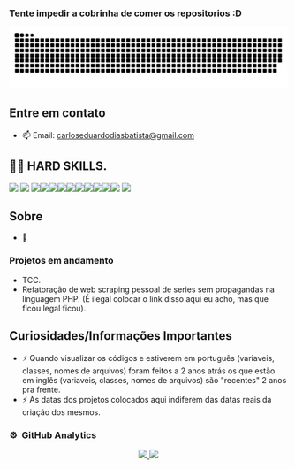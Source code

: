 

### Tente impedir a cobrinha de comer os repositorios :D

![snake gif](https://github.com/carloseduardodb/carloseduardodb/blob/output/github-contribution-grid-snake.svg)

<!--
**carloseduardodb/carloseduardodb** is a ✨ _special_ ✨ repository because its `README.md` (this file) appears on your GitHub profile.
--->

## Entre em contato 
- 📫 Email: carloseduardodiasbatista@gmail.com

##  👨‍🏫 HARD SKILLS.
<img src="https://img.shields.io/badge/C-00599C?style=for-the-badge&logo=c&logoColor=white" /> <img src="https://img.shields.io/badge/MySQL-00000F?style=for-the-badge&logo=mysql&logoColor=white" /> <img src="https://img.shields.io/badge/SQLite-07405E?style=for-the-badge&logo=sqlite&logoColor=white" /><img src="https://img.shields.io/badge/Java-ED8B00?style=for-the-badge&logo=java&logoColor=white" /><img src="https://img.shields.io/badge/PHP-777BB4?style=for-the-badge&logo=php&logoColor=white" /><img src="https://img.shields.io/badge/Laravel-FF2D20?style=for-the-badge&logo=laravel&logoColor=white" /><img src="https://img.shields.io/badge/HTML-239120?style=for-the-badge&logo=html5&logoColor=white" /><img src="https://img.shields.io/badge/CSS-239120?style=for-the-badge&logo=css3&logoColor=white" /><img src="https://img.shields.io/badge/Tailwind_CSS-38B2AC?style=for-the-badge&logo=tailwind-css&logoColor=white" /><img src="https://img.shields.io/badge/Bootstrap-563D7C?style=for-the-badge&logo=bootstrap&logoColor=white" /><img src="https://img.shields.io/badge/Sass-CC6699?style=for-the-badge&logo=sass&logoColor=white" /><img src="https://img.shields.io/badge/React-20232A?style=for-the-badge&logo=react&logoColor=61DAFB" /> <img src="https://img.shields.io/badge/React_Native-20232A?style=for-the-badge&logo=react&logoColor=61DAFB" />

## Sobre
- 🌱 

### Projetos em andamento
- TCC.
- Refatoração de web scraping pessoal de series sem propagandas na linguagem PHP. (É ilegal colocar o link disso aqui eu acho, mas que ficou legal ficou).

## Curiosidades/Informações Importantes
- ⚡ Quando visualizar os códigos e estiverem em português (variaveis, classes, nomes de arquivos) foram feitos a 2 anos atrás os que estão em inglês (variaveis, classes, nomes de arquivos) são "recentes" 2 anos pra frente.
- ⚡ As datas dos projetos colocados aqui indiferem das datas reais da criação dos mesmos.

### ⚙️ &nbsp;GitHub Analytics

<p align="center">
<a href="https://github.com/carloseduardodb">
  <img height="180em" src="https://github-readme-stats-eight-theta.vercel.app/api?username=carloseduardodb&show_icons=true&theme=dracula&include_all_commits=true&count_private=true/"/>
  <img height="180em" src="https://github-readme-stats-eight-theta.vercel.app/api/top-langs/?username=carloseduardodb&layout=compact&langs_count=8&theme=dracula"/>
</a>
</p>
